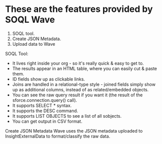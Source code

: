 # These are the features provided by SOQL Wave 
1. SOQL tool.
2. Create JSON Metadata.
3. Upload data to Wave


SOQL Tool:
- It lives right inside your org - so it's really quick & easy to get to. 
- The results appear in an HTML table, where you can easily cut & paste them. 
- ID fields show up as clickable links. 
- Joins are handled in a relational-type style - joined fields simply show up as additional columns, instead of as related/embedded objects. 
- You can see the raw query result if you want it (the result of the sforce.connection.query() call). 
- It supports SELECT * syntax. 
- It supports the DESC command. 
- It supports LIST OBJECTS to see a list of all sobjects. 
- You can get output in CSV format. 

Create JSON Metadata
Wave uses the JSON metadata uploaded to InsightExternalData to format/classify the raw data.

